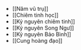 - [[Năm vũ trụ]]
- [[Chiêm tinh học]]
- [[Kỷ nguyên chiêm tinh]]
- [[Kỷ nguyên Song Ngư]]
- [[Kỷ nguyên Bảo Bình]]
- [[Cung hoàng đạo]]
